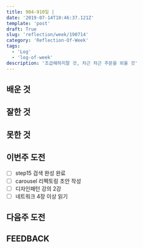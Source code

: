 ```yaml
---
title: 904-910일 |
date: '2019-07-14T10:46:37.121Z'
template: 'post'
draft: True
slug: 'reflection/week/190714'
category: 'Reflection-Of-Week'
tags:
  - 'Log'
  - 'log-of-week'
description: '조급해하지말 것, 차근 차근 주문을 외울 것'
---
```


## 배운 것



## 잘한 것



## 못한 것



## 이번주 도전

- [ ] step15 검색 완성 완료
- [ ] carousel 리펙토링 초안 작성  
- [ ] 디자인패턴 강의 2강 
- [ ] 네트워크 4장 이상 읽기

## 다음주 도전



## FEEDBACK

### 

